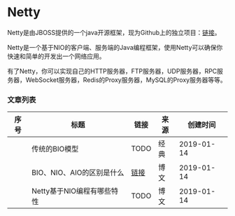 
# Netty

Netty是由JBOSS提供的一个java开源框架，现为Github上的独立项目：[链接](https://github.com/netty/netty)。

Netty是一个基于NIO的客户端、服务端的Java编程框架，使用Netty可以确保你快速和简单的开发出一个网络应用。

有了Netty，你可以实现自己的HTTP服务器，FTP服务器，UDP服务器，RPC服务器，WebSocket服务器，Redis的Proxy服务器，MySQL的Proxy服务器等等。  

### 文章列表

|序号|标题|链接|来源|创建时间|
|--|--|--|--|--|
||传统的BIO模型|TODO|经典|2019-01-14|
||BIO、NIO、AIO的区别是什么|[链接](BIO_NIO_AIO的区别)|博文|2019-01-14|
||Netty基于NIO编程有哪些特性|TODO|博文|2019-01-14|
